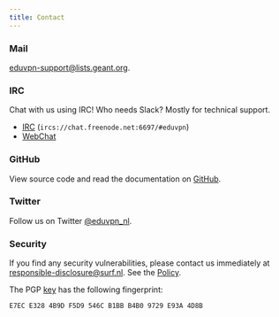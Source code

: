 ```yaml
---
title: Contact
---
```


### Mail

[eduvpn-support@lists.geant.org](mailto:eduvpn-support@lists.geant.org).

### IRC

Chat with us using IRC! Who needs Slack? Mostly for technical support.

* [IRC](ircs://chat.freenode.net:6697/#eduvpn) (`ircs://chat.freenode.net:6697/#eduvpn`)
* [WebChat](https://webchat.freenode.net/?channels=#eduvpn)

### GitHub

View source code and read the documentation on 
[GitHub](https://github.com/eduVPN).

### Twitter

Follow us on Twitter [@eduvpn_nl](https://twitter.com/eduvpn_nl).

### Security

If you find any security vulnerabilities, please contact us immediately at 
[responsible-disclosure@surf.nl](mailto:responsible-disclosure@surf.nl). See
the [Policy](https://www.surf.nl/en/responsible-disclosure-surf).

The PGP [key](https://pgp.surfnet.nl/pks/lookup?op=get&search=0xB4B09729E93A4D8B) 
has the following fingerprint:

    E7EC E328 4B9D F5D9 546C B1BB B4B0 9729 E93A 4D8B
